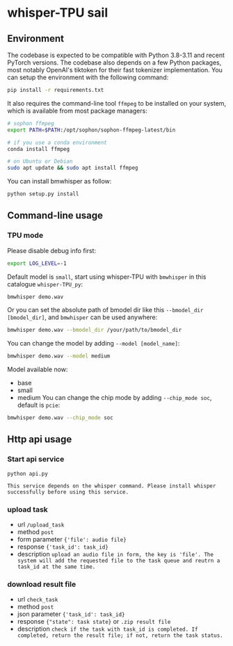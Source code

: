 # whisper-TPU sail

## Environment
The codebase is expected to be compatible with Python 3.8-3.11 and recent PyTorch versions. The codebase also depends on a few Python packages, most notably OpenAI's tiktoken for their fast tokenizer implementation. You can setup the environment with the following command:
```bash
pip install -r requirements.txt
```
It also requires the command-line tool `ffmpeg` to be installed on your system, which is available from most package managers:
```bash
# sophon ffmpeg
export PATH=$PATH:/opt/sophon/sophon-ffmpeg-latest/bin

# if you use a conda environment
conda install ffmpeg

# on Ubuntu or Debian
sudo apt update && sudo apt install ffmpeg
```
You can install bmwhisper as follow:
```bash
python setup.py install
```

## Command-line usage
### TPU mode
Please disable debug info first:
```bash
export LOG_LEVEL=-1
```
Default model is `small`, start using whisper-TPU with `bmwhisper` in this catalogue `whisper-TPU_py`:
```bash
bmwhisper demo.wav
```
Or you can set the absolute path of bmodel dir like this `--bmodel_dir [bmodel_dir]`, and `bmwhisper` can be used anywhere:
```bash
bmwhisper demo.wav --bmodel_dir /your/path/to/bmodel_dir
```
You can change the model by adding `--model [model_name]`:
```bash
bmwhisper demo.wav --model medium
```
Model available now:
* base
* small
* medium
You can change the chip mode by adding `--chip_mode soc`, default is `pcie`:
```bash
bmwhisper demo.wav --chip_mode soc
```

## Http api usage

### Start api service
`python api.py`

    This service depends on the whisper command. Please install whisper successfully before using this service.

### upload task
- url `/upload_task`
- method `post`
- form parameter `{'file': audio file}`
- response `{'task_id': task_id}`
- description `upload an audio file in form, the key is 'file'. The system will add the requested file to the task queue and reutrn a task_id at the same time.`

### download result file
- url `check_task`
- method `post`
- json parameter `{'task_id': task_id}`
- response `{"state": task state}` or `.zip result file`
- description `check if the task with task_id is completed. If completed, return the result file; if not, return the task status. `